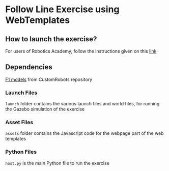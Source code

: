 # Follow Line Exercise using WebTemplates

## How to launch the exercise?

For users of Robotics Academy, follow the instructions given on this [link](http://jderobot.github.io/RoboticsAcademy/exercises/AutonomousCars/obstacle_avoidance)

## Dependencies

[F1 models](https://github.com/JdeRobot/CustomRobots/tree/melodic-devel/f1) from CustomRobots repository

### Launch Files

`launch` folder contains the various launch files and world files, for running the Gazebo simulation of the exercise

### Asset Files

`assets` folder contains the Javascript code for the webpage part of the web templates

### Python Files

`host.py` is the main Python file to run the exercise